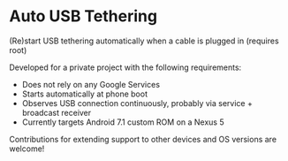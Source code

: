 # Auto USB Tethering
(Re)start USB tethering automatically when a cable is plugged in (requires root)

Developed for a private project with the following requirements:
- Does not rely on any Google Services
- Starts automatically at phone boot 
- Observes USB connection continuously, probably via service + broadcast receiver
- Currently targets Android 7.1 custom ROM on a Nexus 5

Contributions for extending support to other devices and OS versions are welcome!
